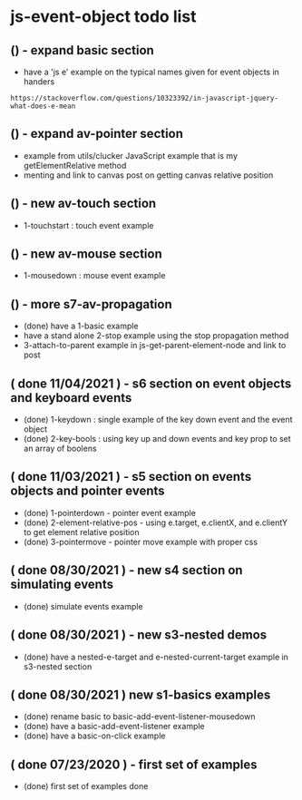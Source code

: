 # js-event-object todo list

## () - expand basic section
* have a 'js e' example on the typical names given for event objects in handers
```
https://stackoverflow.com/questions/10323392/in-javascript-jquery-what-does-e-mean
```

## () - expand av-pointer section
* example from utils/clucker JavaScript example that is my getElementRelative method
* menting and link to canvas post on getting canvas relative position

## () - new av-touch section
* 1-touchstart : touch event example

## () - new av-mouse section
* 1-mousedown : mouse event example

## () - more s7-av-propagation
* (done) have a 1-basic example
* have a stand alone 2-stop example using the stop propagation method
* 3-attach-to-parent example in js-get-parent-element-node and link to post

## ( done 11/04/2021 ) - s6 section on event objects and keyboard events
* (done) 1-keydown : single example of the key down event and the event object
* (done) 2-key-bools : using key up and down events and key prop to set an array of boolens

## ( done 11/03/2021 ) - s5 section on events objects and pointer events
* (done) 1-pointerdown - pointer event example
* (done) 2-element-relative-pos - using e.target, e.clientX, and e.clientY to get element relative position
* (done) 3-pointermove - pointer move example with proper css

## ( done 08/30/2021 ) - new s4 section on simulating events
* (done) simulate events example

## ( done 08/30/2021 ) - new s3-nested demos
* (done) have a nested-e-target and e-nested-current-target example in s3-nested section

## ( done 08/30/2021 ) new s1-basics examples
* (done) rename basic to basic-add-event-listener-mousedown
* (done) have a basic-add-event-listener example
* (done) have a basic-on-click example

## ( done 07/23/2020 ) - first set of examples
* (done) first set of examples done